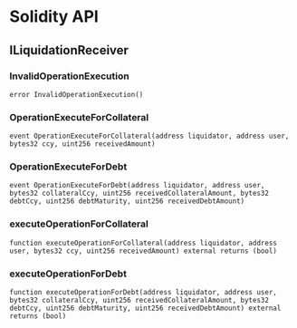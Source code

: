# Solidity API

## ILiquidationReceiver

### InvalidOperationExecution

```solidity
error InvalidOperationExecution()
```

### OperationExecuteForCollateral

```solidity
event OperationExecuteForCollateral(address liquidator, address user, bytes32 ccy, uint256 receivedAmount)
```

### OperationExecuteForDebt

```solidity
event OperationExecuteForDebt(address liquidator, address user, bytes32 collateralCcy, uint256 receivedCollateralAmount, bytes32 debtCcy, uint256 debtMaturity, uint256 receivedDebtAmount)
```

### executeOperationForCollateral

```solidity
function executeOperationForCollateral(address liquidator, address user, bytes32 ccy, uint256 receivedAmount) external returns (bool)
```

### executeOperationForDebt

```solidity
function executeOperationForDebt(address liquidator, address user, bytes32 collateralCcy, uint256 receivedCollateralAmount, bytes32 debtCcy, uint256 debtMaturity, uint256 receivedDebtAmount) external returns (bool)
```

